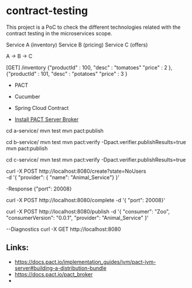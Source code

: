 # contract-testing

This project is a PoC to check the different technologies related with the contract testing in the microservices scope.

Service A (inventory)
Service B (pricing)
Service C (offers)

A -> B -> C

[GET] /inventory
{"productId" : 100,
 "desc" : "tomatoes"
 "price" : 2
},
{"productId" : 101,
"desc" : "potatoes"
"price" : 3
}

- PACT
- Cucumber
- Spring Cloud Contract

- [Install PACT Server Broker](./pact-broker/README.md)

cd a-service/
mvn test
mvn pact:publish

cd b-service/
mvn test
mvn pact:verify -Dpact.verifier.publishResults=true
mvn pact:publish

cd c-service/
mvn test
mvn pact:verify -Dpact.verifier.publishResults=true


curl -X POST http://localhost:8080/create?state=NoUsers \
-d '{ "provider": { "name": "Animal_Service"} }'

-Response
{"port": 20008}

curl -X POST http://localhost:8080/complete -d '{ "port": 20008}'

curl -X POST http://localhost:8080/publish -d '{ "consumer": "Zoo", "consumerVersion": "0.0.1", "provider": "Animal_Service" }'

--Diagnostics
curl -X GET http://localhost:8080

## Links:
  
  - https://docs.pact.io/implementation_guides/jvm/pact-jvm-server#building-a-distribution-bundle
  - https://docs.pact.io/pact_broker
  - 
